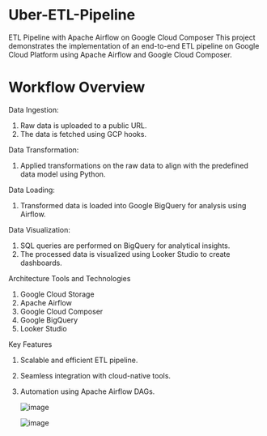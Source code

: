 # Uber-ETL-Pipeline
ETL Pipeline with Apache Airflow on Google Cloud Composer
This project demonstrates the implementation of an end-to-end ETL pipeline on Google Cloud Platform using Apache Airflow and Google Cloud Composer.

# Workflow Overview

Data Ingestion:
1. Raw data is uploaded to a public URL.
2. The data is fetched using GCP hooks.

Data Transformation:
1. Applied transformations on the raw data to align with the predefined data model using Python.

Data Loading:
1. Transformed data is loaded into Google BigQuery for analysis using Airflow.

Data Visualization:
1. SQL queries are performed on BigQuery for analytical insights.
2. The processed data is visualized using Looker Studio to create dashboards.

Architecture
Tools and Technologies
1. Google Cloud Storage
2. Apache Airflow
3. Google Cloud Composer
4. Google BigQuery
5. Looker Studio

Key Features  
1. Scalable and efficient ETL pipeline.
2. Seamless integration with cloud-native tools.
3. Automation using Apache Airflow DAGs.

   ![image](https://github.com/user-attachments/assets/f80e676f-9d7b-4980-9e9e-14c63aa6851b)

   ![image](https://github.com/user-attachments/assets/0a833111-1308-42df-916b-4c51f3bd3e1f)


